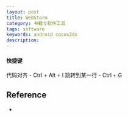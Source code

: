 ```yaml
---
layout: post
title: WebStorm
category: 书籍与软件工具
tags: software
keywords: android cocos2dx
description: 
---
```


#### 快捷键
代码对齐 - Ctrl + Alt + I
跳转到某一行 - Ctrl + G
## Reference

* []()
